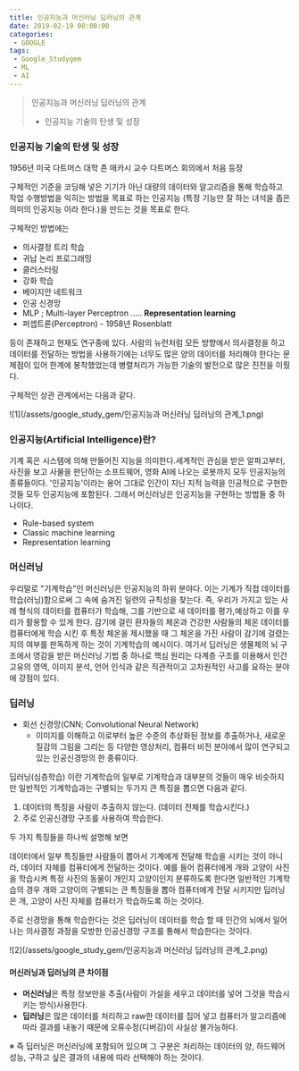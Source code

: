 ```yaml
---
title: 인공지능과 머신러닝 딥러닝의 관계
date: 2019-02-19 00:00:00
categories:
 - GOOGLE
tags:
 - Google_Studygem
 - ML
 - AI
---
```


> 인공지능과 머신러닝 딥러닝의 관계
>
> - 인공지능 기술의 탄생 및 성장

### 인공지능 기술의 탄생 및 성장

1956년 미국 다트머스 대학 존 매카시 교수 다트머스 회의에서 처음 등장

구체적인 기준을 코딩해 넣은 기기가 아닌 대량의 데이터와 알고리즘을 통해 학습하고 작업 수행방법을 익히는 방법을 목표로 하는 인공지능 (특정 기능만 잘 하는 녀석을 좁은 의미의 인공지능 이라 한다.)을 만드는 것을 목표로 한다.

구체적인 방법에는

- 의사결정 트리 학습
- 귀납 논리 프로그래밍
- 클러스터링
- 강화 학습
- 베이지안 네트워크
- 인공 신경망
- MLP ; Multi-layer Perceptron   .....  **Representation learning**
- 퍼셉트론(Perceptron) - 1958년 Rosenblatt

등이 존재하고 현재도 연구중에 있다. 사람의 뉴런처럼 모든 방향에서 의사결정을 하고 데이터를 전달하는 방법을 사용하기에는 너무도 많은 양의 데이터를 처리해야 한다는 문제점이 있어 한계에 봉착했었는데 병렬처리가 가능한 기술의 발전으로 많은 진전을 이뤘다.



구체적인 상관 관계에서는 다음과 같다.

![1](/assets/google_study_gem/인공지능과 머신러닝 딥러닝의 관계_1.png)

### 인공지능(Artificial Intelligence)란?

기계 혹은 시스템에 의해 만들어진 지능을 의미한다.세계적인 관심을 받은 알파고부터, 사진을 보고 사물을 판단하는 소프트웨어, 영화 AI에 나오는 로봇까지 모두 인공지능의 종류들이다. '인공지능'이라는 용어 그대로 인간이 지닌 지적 능력을 인공적으로 구현한 것들 모두 인공지능에 포함된다. 그래서 머신러닝은 인공지능을 구현하는 방법들 중 하나이다.

- Rule-based system
- Classic machine learning
- Representation learning



### 머신러닝

우리말로 "기계학습"인 머신러닝은 인공지능의 하위 분야다. 이는 기계가 직접 데이터를 학습(러닝)함으로써 그 속에 숨겨진 일련의 규칙성을 찾는다. 즉, 우리가 가지고 있는 사례 형식의 데이터를 컴퓨터가 학습해, 그를 기반으로 새 데이터를 평가,예상하고 이를 우리가 활용할 수 있게 한다. 감기에 걸린 환자들의 체온과 건강한 사람들의 체온 데이터를 컴퓨터에게 학습 시킨 후 특정 체온을 제시했을 때 그 체온을 가진 사람이 감기에 걸렸는지의 여부를 판독하게 하는 것이 기계학습의 예시이다. 여기서 딥러닝은 생물체의 뇌 구조에서 영감을 받은 머신러닝 기법 중 하나로 핵심 원리는 다계층 구조를 이용해서 인간 고유의 영역, 이미지 분석, 언어 인식과 같은 직관적이고 고차원적인 사고를 요하는 분야에 강점이 있다.



### 딥러닝

- 회선 신경망(CNN; Convolutional Neural Network)
  - 이미지를 이해하고 이로부터 높은 수준의 추상화된 정보를 추출하거나, 새로운 질감의 그림을 그리는 등 다양한 영상처리, 컴퓨터 비전 분야에서 많이 연구되고 있는 인공신경망의 한 종류이다.

딥러닝(심층학습) 이란 기계학습의 일부로 기계학습과 대부분의 것들이 매우 비슷하지만 일반적인 기계학습과는 구별되는 두가지 큰 특징을 뽑으면 다음과 같다.

1. 데이터의 특징을 사람이 추출하지 않는다. (데이터 전체를 학습시킨다.)
2. 주로 인공신경망 구조를 사용하여 학습한다.



두 가지 특징들을 하나씩 설명해 보면

데이터에서 일부 특징들만 사람들이 뽑아서 기계에게 전달해 학습을 시키는 것이 아니라, 데이터 자체를 컴퓨터에게 전달하는 것이다. 예를 들어 컴퓨터에게 개와 고양이 사진을 학습시켜 특정 사진의 동물이 개인지 고양이인지 분류하도록 한다면 일반적인 기계학습의 경우 개와 고양이의 구별되는 큰 특징들을 뽑아 컴퓨터에게 전달 시키지만 딥러닝은 개, 고양이 사진 자체를 컴퓨터가 학습하도록 하는 것이다.



주로 신경망을 통해 학습한다는 것은 딥러닝이 데이터를 학습 할 때 인간의 뇌에서 일어나는 의사결정 과정을 모방한 인공신경망 구조를 통해서 학습한다는 것이다.



![2](/assets/google_study_gem/인공지능과 머신러닝 딥러닝의 관계_2.png)





#### 머신러닝과 딥러닝의 큰 차이점

- **머신러닝**은 특정 정보만을 추출(사람이 가설을 세우고 데이터를 넣어 그것을 학습시키는 방식)사용한다.
- **딥러닝**은 많은 데이터를 처리하고 raw한 데이터를 집어 넣고 컴퓨터가 알고리즘에 따라 결과를 내놓기 때문에 오류수정(디버깅)이 사실상 불가능하다.

※ 즉 딥러닝은 머신러닝에 포함되어 있으며 그 구분은 처리하는 데이터의 양, 하드웨어 성능, 구하고 싶은 결과의 내용에 따라 선택해야 하는 것이다.